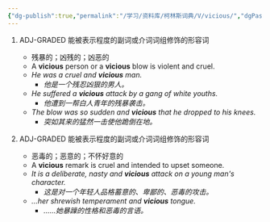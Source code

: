 ```yaml
---
{"dg-publish":true,"permalink":"/学习/资料库/柯林斯词典/V/vicious/","dgPassFrontmatter":true}
---
```


1. ADJ-GRADED 能被表示程度的副词或介词词组修饰的形容词
	- 残暴的；凶残的；凶恶的
	- A **vicious** person or a **vicious** blow is violent and cruel.
	- *He was a cruel and **vicious** man.*
		- *他是一个残忍凶狠的男人。*
	- *He suffered a **vicious** attack by a gang of white youths.*
		- *他遭到一帮白人青年的残暴袭击。*
	- *The blow was so sudden and **vicious** that he dropped to his knees.*
		- *突如其来的猛然一击使他跪倒在地。*

2. ADJ-GRADED 能被表示程度的副词或介词词组修饰的形容词
	- 恶毒的；恶意的；不怀好意的
	- A **vicious** remark is cruel and intended to upset someone.
	- *It is a deliberate, nasty and **vicious** attack on a young man's character.*
		- *这是对一个年轻人品格蓄意的、卑鄙的、恶毒的攻击。*
	- *...her shrewish temperament and **vicious** tongue.*
		- *……她暴躁的性格和恶毒的言语。*